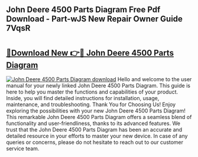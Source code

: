 ## John Deere 4500 Parts Diagram Free Pdf Download - Part-wJS New Repair Owner Guide 7VqsR

# <h2><a href="http://dfrlfjb.blite.top/?on=John+Deere+4500+Parts+Diagram">🔗Download New 👉🔴 John Deere 4500 Parts Diagram</a></h2>

[![John Deere 4500 Parts Diagram download](https://i.imgur.com/lujVjoI.png)](http://dfrlfjb.blite.top/?on=John+Deere+4500+Parts+Diagram)
Hello and welcome to the user manual for your newly linked John Deere 4500 Parts Diagram. This guide is here to help you master the functions and capabilities of your product. Inside, you will find detailed instructions for installation, usage, maintenance, and troubleshooting. Thank You for Choosing Us! Enjoy exploring the possibilities with your new John Deere 4500 Parts Diagram! This remarkable John Deere 4500 Parts Diagram offers a seamless blend of functionality and user-friendliness, thanks to its advanced features. We trust that the John Deere 4500 Parts Diagram has been an accurate and detailed resource in your efforts to master your new device. In case of any queries or concerns, please do not hesitate to reach out to our customer service team.
